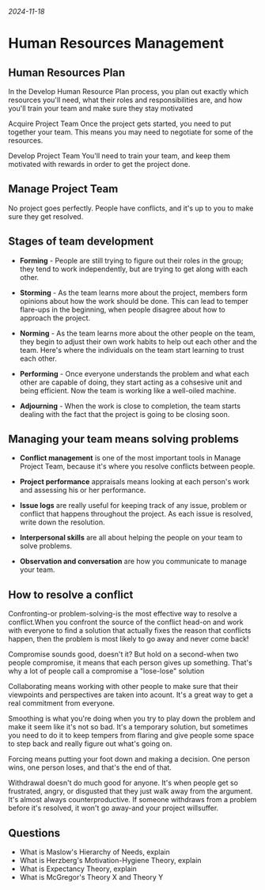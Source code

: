 *2024-11-18*

# Human Resources Management

## Human Resources Plan

In the Develop Human Resource Plan process, you plan out exactly which resources
you'll need, what their roles and responsibilities are, and how you'll train your
team and make sure they stay motivated

Acquire Project Team
Once the project gets started, you need to put together your team. This means you may
need to negotiate for some of the resources.

Develop Project Team
You'll need to train your team, and keep them motivated with rewards in order to get the
project done.

## Manage Project Team

No project goes perfectly. People have conflicts, and it's up to you to make sure
they get resolved.


<Fill>

## Stages of team development

- **Forming** - People are still trying to figure out their roles in the group; they tend to work
independently, but are trying to get along with each other.

- **Storming** - As the team learns more about the project, members form opinions
about how the work should be done. This can lead to temper flare-ups in the
beginning, when people disagree about how to approach the project.

- **Norming** - As the team learns more about the other people on the team, they begin to
adjust their own work habits to help out each other and the team. Here's where the
individuals on the team start learning to trust each other.

- **Performing** - Once everyone understands the problem and what each other are capable
of doing, they start acting as a cohsesive unit and being efficient. Now the team is
working like a well-oiled machine.

- **Adjourning** - When the work is close to completion, the team starts dealing with the fact
that the project is going to be closing soon.

## Managing your team means solving problems

- **Conflict management** is one of the most important tools in Manage Project Team, because
it's where you resolve conflicts between people.

- **Project performance** appraisals means looking at each person's work and assessing his or
her performance.

- **Issue logs** are really useful for keeping track of any issue, problem or conflict that happens
throughout the project. As each issue is resolved, write down the resolution.

- **Interpersonal skills** are all about helping the people on your team to solve problems.

- **Observation and conversation** are how you communicate to manage your team.

## How to resolve a conflict

Confronting-or problem-solving-is the most effective way to resolve a conflict.When
you confront the source of the conflict head-on and work with everyone to find a solution
that actually fixes the reason that conflicts happen, then the problem is most likely to
go away and never come back!

Compromise sounds good, doesn't it? But hold on a second-when two people compromise,
it means that each person gives up something. That's why a lot of people call a
compromise a "lose-lose" solution

Collaborating means working with other people to make sure that their viewpoints and
perspectives are taken into acount. It's a great way to get a real commitment from
everyone.

Smoothing is what you're doing when you try to play down the problem and make it seem like
it's not so bad. It's a temporary solution, but sometimes you need to do it to keep tempers from
flaring and give people some space to step back and really figure out what's going on.

Forcing means putting your foot down and making a decision. One person wins, one person
loses, and that's the end of that.

Withdrawal doesn't do much good for anyone. It's when people get so frustrated, angry, or
disgusted that they just walk away from the argument. It's almost always counterproductive. If
someone withdraws from a problem before it's resolved, it won't go away-and your project
willsuffer.

## Questions

- What is Maslow's Hierarchy of Needs, explain
- What is Herzberg's Motivation-Hygiene Theory, explain
- What is Expectancy Theory, explain
- What is McGregor's Theory X and Theory Y